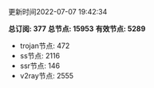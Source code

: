 更新时间2022-07-07 19:42:34

**总订阅: 377**
**总节点: 15953**
**有效节点: 5289**
- trojan节点: 472
- ss节点: 2116
- ssr节点: 146
- v2ray节点: 2555
